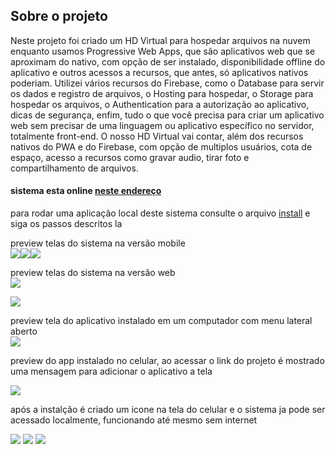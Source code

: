 ## Sobre o projeto

Neste projeto foi criado um HD Virtual para hospedar arquivos na nuvem 
enquanto usamos Progressive Web Apps, que são aplicativos web que se 
aproximam do nativo, com opção de ser instalado, disponibilidade offline 
do aplicativo e outros acessos a recursos, que antes, só aplicativos nativos poderiam. 
Utilizei vários recursos do Firebase, como o Database para servir os dados e registro de arquivos, 
o Hosting para hospedar, o Storage para hospedar os arquivos, o Authentication para a autorização ao
 aplicativo, dicas de segurança, enfim, tudo o que você precisa para criar um aplicativo web sem 
 precisar de uma linguagem ou aplicativo específico no servidor, totalmente front-end. 
 O nosso HD Virtual vai contar, além dos recursos nativos do PWA e do Firebase, com opção de 
 multiplos usuários, cota de espaço, acesso a recursos como gravar audio, tirar foto e 
 compartilhamento de arquivos.

#### sistema esta online [neste endereço](https://pwa-drive-734e0.web.app/)

para rodar uma aplicação local deste sistema consulte o arquivo [install](INSTALL.md) e siga os passos descritos la

preview telas do sistema  na versão mobile  
![](git/mobile.png)![](git/mobile2.png)![](git/mobile3.png)  


preview telas do sistema na versão web  
![](git/web1.png)  

![](git/web2.png)

preview tela do aplicativo instalado em um computador com menu lateral aberto  
![](git/pwa.png)

preview do app instalado no celular, ao acessar o link do projeto é mostrado uma mensagem para adicionar o aplicativo a tela   
 
![](git/app1.png)
  
após a instalção é criado um icone na tela do celular e o sistema ja pode ser acessado localmente, funcionando até mesmo sem internet    

![](git/app2.png)  ![](git/app4.png)  ![](git/app3.png)